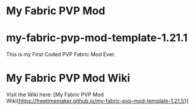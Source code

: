 # My Fabric PVP Mod

# my-fabric-pvp-mod-template-1.21.1

This is my First Coded PVP Fabric Mod Ever.
# My Fabric PVP Mod Wiki

Visit the Wiki here: [My Fabric PVP Mod Wiki(https://freetimemaker.github.io/my-fabric-pvp-mod-template-1.21.1/)]

